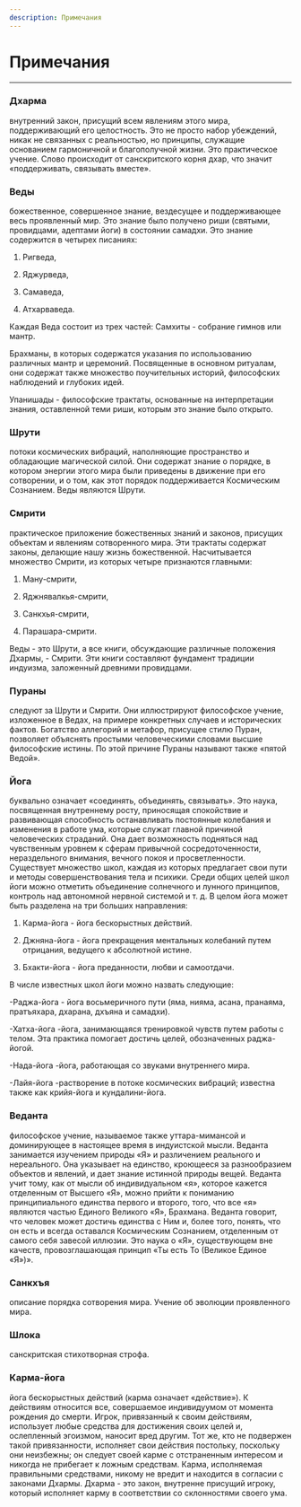 ```yaml
---
description: Примечания
---
```


# Примечания

---

### Дхарма

внутренний закон, присущий всем явлениям этого мира, поддерживающий его целостность. Это не просто набор убеждений, никак не связанных с реальностью, но принципы, служащие основанием гармоничной и благополучной жизни. Это практическое учение. Слово происходит от санскритского корня дхар, что значит «поддерживать, связывать вместе».

### Веды

божественное, совершенное знание, вездесущее и поддерживающее весь проявленный мир. Это знание было получено риши (святыми, провидцами, адептами йоги) в состоянии самадхи. Это знание содержится в четырех писаниях:

1. Ригведа,

2. Яджурведа,

3. Самаведа,

4. Атхарваведа.

Каждая Веда состоит из трех частей: Самхиты - собрание гимнов или мантр.

Брахманы, в которых содержатся указания по использованию различных мантр и церемоний. Посвященные в основном ритуалам, они содержат также множество поучительных историй, философских наблюдений и глубоких идей.

Упанишады - философские трактаты, основанные на интерпретации знания, оставленной теми риши, которым это знание было открыто.

### Шрути

потоки космических вибраций, наполняющие пространство и обладающие магической силой. Они содержат знание о порядке, в котором энергии этого мира были приведены в движение при его сотворении, и о том, как этот порядок поддерживается Космическим Сознанием. Веды являются Шрути.

### Смрити

практическое приложение божественных знаний и законов, присущих объектам и явлениям сотворенного мира. Эти трактаты содержат законы, делающие нашу жизнь божественной. Насчитывается множество Смрити, из которых четыре признаются главными:

1. Ману-смрити,

2. Яджнявалкья-смрити,

3. Санкхья-смрити,

4. Парашара-смрити.

Веды - это Шрути, а все книги, обсуждающие различные положения Дхармы, - Смрити. Эти книги составляют фундамент традиции индуизма, заложенный древними провидцами.

### Пураны

следуют за Шрути и Смрити. Они иллюстрируют философское учение, изложенное в Ведах, на примере конкретных случаев и исторических фактов. Богатство аллегорий и метафор, присущее стилю Пуран, позволяет объяснять простыми человеческими словами высшие философские истины. По этой причине Пураны называют также «пятой Ведой».

### Йога

буквально означает «соединять, объединять, связывать». Это наука, посвященная внутреннему росту, приносящая спокойствие и развивающая способность останавливать постоянные колебания и изменения в работе ума, которые служат главной причиной человеческих страданий. Она дает возможность подняться над чувственным уровнем к сферам привычной сосредоточенности, нераздельного внимания, вечного покоя и просветленности. Существует множество школ, каждая из которых предлагает свои пути и методы совершенствования тела и психики. Среди общих целей школ йоги можно отметить объединение солнечного и лунного принципов, контроль над автономной нервной системой и т. д. В целом йога может быть разделена на три больших направления:

1. Карма-йога - йога бескорыстных действий.

2. Джняна-йога - йога прекращения ментальных колебаний путем отрицания, ведущего к абсолютной истине.

3. Бхакти-йога - йога преданности, любви и самоотдачи.

В числе известных школ йоги можно назвать следующие:

-Раджа-йога - йога восьмеричного пути (яма, нияма, асана, пранаяма, пратъяхара, дхарана, дхъяна и самадхи).

-Хатха-йога -йога, занимающаяся тренировкой чувств путем работы с телом. Эта практика помогает достичь целей, обозначенных раджа-йогой.

-Нада-йога -йога, работающая со звуками внутреннего мира.

-Лайя-йога -растворение в потоке космических вибраций; известна также как крийя-йога и кундалини-йога.

### Веданта

философское учение, называемое также уттара-мимансой и доминирующее в настоящее время в индуистской мысли. Веданта занимается изучением природы «Я» и различением реального и нереального. Она указывает на единство, кроющееся за разнообразием объектов и явлений, и дает знание истинной природы вещей. Веданта учит тому, как от мысли об индивидуальном «я», которое кажется отделенным от Высшего «Я», можно прийти к пониманию принципиального единства первого и второго, того, что все «я» являются частью Единого Великого «Я», Брахмана. Веданта говорит, что человек может достичь единства с Ним и, более того, понять, что он есть и всегда оставался Космическим Сознанием, отделенным от самого себя завесой иллюзии. Это наука о «Я», существующем вне качеств, провозглашающая принцип «Ты есть То (Великое Единое «Я»)».

### Санкхъя

описание порядка сотворения мира. Учение об эволюции проявленного мира.

### Шлока

санскритская стихотворная строфа.

### Карма-йога

йога бескорыстных действий (карма означает «действие»). К действиям относится все, совершаемое индивидуумом от момента рождения до смерти. Игрок, привязанный к своим действиям, использует любые средства для достижения своих целей и, ослепленный эгоизмом, наносит вред другим. Тот же, кто не подвержен такой привязанности, исполняет свои действия постольку, поскольку они неизбежны; он следует своей карме с отстраненным интересом и никогда не прибегает к ложным средствам. Карма, исполняемая правильными средствами, никому не вредит и находится в согласии с законами Дхармы. Дхарма - это закон, внутренне присущий игроку, который исполняет карму в соответствии со склонностями своего ума.

